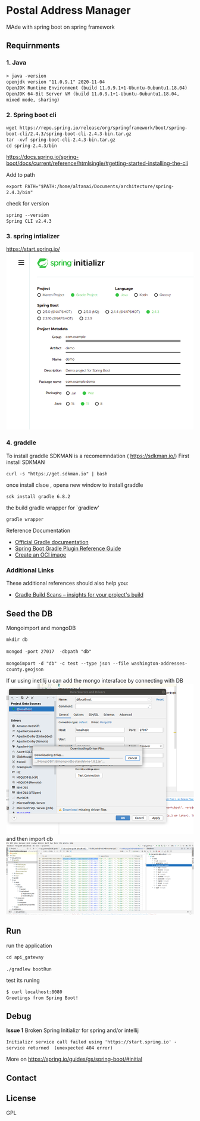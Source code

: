 # Postal Address Manager 

MAde with spring boot on spring framework 

## Requirnments

### 1. Java 
```shell script
> java -version
openjdk version "11.0.9.1" 2020-11-04
OpenJDK Runtime Environment (build 11.0.9.1+1-Ubuntu-0ubuntu1.18.04)
OpenJDK 64-Bit Server VM (build 11.0.9.1+1-Ubuntu-0ubuntu1.18.04, mixed mode, sharing)

```

### 2. Spring boot cli 
```shell script
wget https://repo.spring.io/release/org/springframework/boot/spring-boot-cli/2.4.3/spring-boot-cli-2.4.3-bin.tar.gz
tar -xvf spring-boot-cli-2.4.3-bin.tar.gz
cd spring-2.4.3/bin
```
https://docs.spring.io/spring-boot/docs/current/reference/htmlsingle/#getting-started-installing-the-cli

Add to path
```shell script
export PATH="$PATH:/home/altanai/Documents/architecture/spring-2.4.3/bin"
```
check for version 
```shell script
spring --version
Spring CLI v2.4.3
```

### 3. spring intializer 
https://start.spring.io/
![screenshot spring initilaizer](screenshots/Screenshot%20from%202021-02-19%2011-24-26.png)


### 4. graddle 

To install graddle SDKMAN is a recomemndation ( https://sdkman.io/)
First install SDKMAN
```shell script
curl -s "https://get.sdkman.io" | bash
```
once install clsoe , opena  new window to install graddle 
```shell script
sdk install gradle 6.8.2
```

the build gradle wrapper for `gradlew'
```shell script
gradle wrapper
````

Reference Documentation
* [Official Gradle documentation](https://docs.gradle.org)
* [Spring Boot Gradle Plugin Reference Guide](https://docs.spring.io/spring-boot/docs/2.4.3/gradle-plugin/reference/html/)
* [Create an OCI image](https://docs.spring.io/spring-boot/docs/2.4.3/gradle-plugin/reference/html/#build-image)

### Additional Links
These additional references should also help you:

* [Gradle Build Scans – insights for your project's build](https://scans.gradle.com#gradle)


## Seed the DB 

Mongoimport and mongoDB 
```shell script
mkdir db

mongod -port 27017  -dbpath "db"

mongoimport -d "db" -c test --type json --file washington-addresses-county.geojson
```


If ur using inetllij u can add the mongo interaface by connecting with DB
![mongodriver](screenshots/Screenshot%20from%202021-02-19%2013-40-56.png)
and then import db
![mongo import DB](screenshots/Screenshot%20from%202021-02-19%2013-42-33.png)


## Run 

run the application 
```shell script
cd api_gateway

./gradlew bootRun
```


test its runing 
```shell script
$ curl localhost:8080
Greetings from Spring Boot!
```

## Debug 

**Issue 1** Broken  Spring Initializr  for spring and/or intellij
```shell script
Initializr service call failed using 'https://start.spring.io' - service returned  (unexpected 404 error)
```


More on https://spring.io/guides/gs/spring-boot/#initial

## Contact 

## License 
GPL

